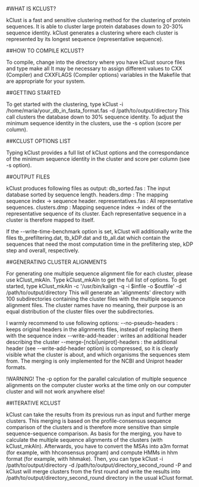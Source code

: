 
#WHAT IS KCLUST?

kClust is a fast and sensitive clustering method for the clustering of protein sequences. It is able to cluster large protein databases down to 20-30% sequence identity.
kClust generates a clustering where each cluster is represented by its longest sequence (representative sequence).

##HOW TO COMPILE KCLUST?

To compile, change into the directory where you have kClust source files and type 
  make all
It may be necessary to assign different values to CXX (Compiler) and CXXFLAGS (Compiler options) variables in the Makefile that are appropriate for your system.

##GETTING STARTED

To get started with the clustering, type
  kClust -i /home/maria/your_db_in_fasta_format.fas -d /path/to/output/directory
This call clusters the database down to 30% sequence identity. To adjust the minimum sequence identity in the clusters, use the -s option (score per column).

##KCLUST OPTIONS LIST

Typing 
  kClust
provides a full list of kClust options and the correspondance of the minimum sequence identity in the cluster and score per column (see -s option).

##OUTPUT FILES

kClust produces following files as output:
db_sorted.fas       : The input database sorted by sequence length.
headers.dmp         : The mapping sequence index -> sequence header.
representatives.fas : All representative sequences.
clusters.dmp        : Mapping sequence index -> index of the representative sequence of its cluster. Each representative sequence in a cluster is therefore mapped to itself.

If the --write-time-benchmark option is set, kClust will additionally write the files tb_prefiltering.dat, tb_kDP.dat and tb_all.dat which contain the sequences that need the most computation time in the prefiltering step, kDP step and overall, respectively.

##GENERATING CLUSTER ALIGNMENTS

For generating one multiple sequence alignment file for each cluster, please use kClust_mkAln. Type
  kClust_mkAln
to get the full list of options. 
To get started, type
  kClust_mkAln -c '/usr/bin/kalign -q -i $infile -o $outfile' -d /path/to/output/directory
This will generate an 'alignments' directory with 100 subdirectories containing the cluster files with the multiple sequence alignment files. The cluster names have no meaning, their purpose is an equal distribution of the cluster files over the subdirectories.

I warmly recommend to use following options:
--no-pseudo-headers               : keeps original headers in the alignments files, instead of replacing them with the sequence index
--write-add-header                : writes an additional header describing the cluster
--merge-[ncbi|uniprot]-headers    : the additional header (see --write-add-header option) is compressed, so it is clearly visible what the cluster is about, and which organisms the sequences stem from. The merging is only implemented for the NCBI and Uniprot header formats.

!WARNING! The -p option for the parallel calculation of multiple sequence alignments on the computer cluster works at the time only on our computer cluster and will not work anywhere else!

##ITERATIVE KCLUST

kClust can take the results from its previous run as input and further merge clusters. This merging is based on the profile-consensus sequence comparison of the clusters and is therefore more sensitive than simple sequence-sequence comparison. As basis for the merging, you have to calculate the multiple sequence alignments of the clusters (with kClust_mkAln). Afterwards, you have to convert the MSAs into a3m format (for example, with hhconsensus program) and compute HMMs in hhm format (for example, with hhmake). Then, you can type
  kClust -i /path/to/output/directory -d /path/to/output/directory_second_round -P
and kClust will merge clusters from the first round and write the results into /path/to/output/directory_second_round directory in the usual kClust format.
